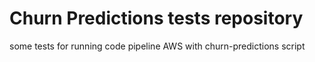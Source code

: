 # Churn Predictions tests repository
some tests for running code pipeline AWS with churn-predictions script